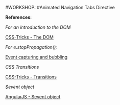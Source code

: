 #WORKSHOP: #Animated Navigation Tabs Directive



**References:**

*For an introduction to the DOM*

[CSS-Tricks - The DOM](https://css-tricks.com/dom/)

*For e.stopPropagation();*

[Event capturing and bubbling](https://www.kirupa.com/html5/event_capturing_bubbling_javascript.htm)

*CSS Transitions*

[CSS-Tricks - Transitions](https://css-tricks.com/almanac/properties/t/transition/)

*$event object*

[AngularJS - $event object](https://docs.angularjs.org/guide/expression#-event-)